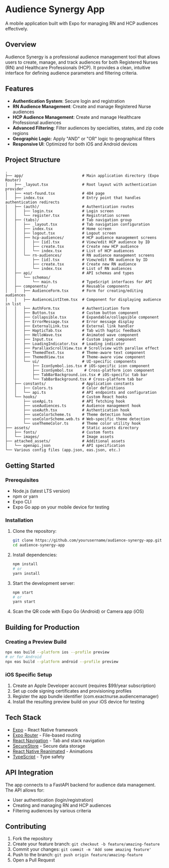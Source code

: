 # Audience Synergy App

A mobile application built with Expo for managing RN and HCP audiences effectively.

## Overview

Audience Synergy is a professional audience management tool that allows users to create, manage, and track audiences for both Registered Nurses (RN) and Healthcare Professionals (HCP). It provides a clean, intuitive interface for defining audience parameters and filtering criteria.

## Features

- **Authentication System**: Secure login and registration
- **RN Audience Management**: Create and manage Registered Nurse audiences
- **HCP Audience Management**: Create and manage Healthcare Professional audiences
- **Advanced Filtering**: Filter audiences by specialties, states, and zip code regions
- **Geographic Logic**: Apply "AND" or "OR" logic to geographical filters
- **Responsive UI**: Optimized for both iOS and Android devices

## Project Structure

```
.
├── app/                          # Main application directory (Expo Router)
│   ├── _layout.tsx               # Root layout with authentication provider
│   ├── +not-found.tsx            # 404 page
│   ├── index.tsx                 # Entry point that handles authentication redirects
│   ├── (auth)/                   # Authentication routes
│   │   ├── login.tsx             # Login screen
│   │   └── register.tsx          # Registration screen
│   ├── (tabs)/                   # Tab navigation group
│   │   ├── _layout.tsx           # Tab navigation configuration
│   │   ├── index.tsx             # Home screen
│   │   ├── logout.tsx            # Logout screen
│   │   ├── hcp-audiences/        # HCP audience management screens
│   │   │   ├── [id].tsx          # View/edit HCP audience by ID
│   │   │   ├── create.tsx        # Create new HCP audience
│   │   │   └── index.tsx         # List of HCP audiences
│   │   └── rn-audiences/         # RN audience management screens
│   │       ├── [id].tsx          # View/edit RN audience by ID
│   │       ├── create.tsx        # Create new RN audience
│   │       └── index.tsx         # List of RN audiences
│   ├── api/                      # API schemas and types
│   │   └── schemas/
│   │       └── main.ts           # TypeScript interfaces for API
│   ├── components/               # Reusable components
│   │   ├── AudienceForm.tsx      # Form for creating/editing audiences
│   │   ├── AudienceListItem.tsx  # Component for displaying audience in list
│   │   ├── AuthForm.tsx          # Authentication form
│   │   ├── Button.tsx            # Custom button component
│   │   ├── Collapsible.tsx       # Expandable/collapsible component
│   │   ├── ErrorMessage.tsx      # Error message display
│   │   ├── ExternalLink.tsx      # External link handler
│   │   ├── HapticTab.tsx         # Tab with haptic feedback
│   │   ├── HelloWave.tsx         # Animated wave component
│   │   ├── Input.tsx             # Custom input component
│   │   ├── LoadingIndicator.tsx  # Loading indicator
│   │   ├── ParallaxScrollView.tsx # Scrollview with parallax effect
│   │   ├── ThemedText.tsx        # Theme-aware text component
│   │   ├── ThemedView.tsx        # Theme-aware view component
│   │   └── ui/                   # UI-specific components
│   │       ├── IconSymbol.ios.tsx # iOS-specific icon component
│   │       ├── IconSymbol.tsx     # Cross-platform icon component
│   │       ├── TabBarBackground.ios.tsx # iOS-specific tab bar
│   │       └── TabBarBackground.tsx # Cross-platform tab bar
│   ├── constants/                # Application constants
│   │   ├── Colors.ts             # Color definitions
│   │   └── api.ts                # API endpoints and configuration
│   └── hooks/                    # Custom React hooks
│       ├── useApi.ts             # API fetching hook
│       ├── useAudiences.ts       # Audience management hook
│       ├── useAuth.tsx           # Authentication hook
│       ├── useColorScheme.ts     # Theme detection hook
│       ├── useColorScheme.web.ts # Web-specific theme detection
│       └── useThemeColor.ts      # Theme color utility hook
├── assets/                       # Static assets directory
│   ├── fonts/                    # Custom fonts
│   └── images/                   # Image assets
├── attached_assets/              # Additional assets
│   └── openapi.json              # API specification
└── Various config files (app.json, eas.json, etc.)
```

## Getting Started

### Prerequisites

- Node.js (latest LTS version)
- npm or yarn
- Expo CLI
- Expo Go app on your mobile device for testing

### Installation

1. Clone the repository:
   ```bash
   git clone https://github.com/yourusername/audience-synergy-app.git
   cd audience-synergy-app
   ```

2. Install dependencies:
   ```bash
   npm install
   # or
   yarn install
   ```

3. Start the development server:
   ```bash
   npm start
   # or
   yarn start
   ```

4. Scan the QR code with Expo Go (Android) or Camera app (iOS)

## Building for Production

### Creating a Preview Build

```bash
npx eas build --platform ios --profile preview
# or for Android
npx eas build --platform android --profile preview
```

### iOS Specific Setup

1. Create an Apple Developer account (requires $99/year subscription)
2. Set up code signing certificates and provisioning profiles
3. Register the app bundle identifier (com.exactnurse.audiencemanager)
4. Install the resulting preview build on your iOS device for testing

## Tech Stack

- [Expo](https://expo.dev/) - React Native framework
- [Expo Router](https://docs.expo.dev/router/introduction/) - File-based routing
- [React Navigation](https://reactnavigation.org/) - Tab and stack navigation
- [SecureStore](https://docs.expo.dev/versions/latest/sdk/securestore/) - Secure data storage
- [React Native Reanimated](https://docs.swmansion.com/react-native-reanimated/) - Animations
- [TypeScript](https://www.typescriptlang.org/) - Type safety

## API Integration

The app connects to a FastAPI backend for audience data management. The API allows for:

- User authentication (login/registration)
- Creating and managing RN and HCP audiences
- Filtering audiences by various criteria

## Contributing

1. Fork the repository
2. Create your feature branch: `git checkout -b feature/amazing-feature`
3. Commit your changes: `git commit -m 'Add some amazing feature'`
4. Push to the branch: `git push origin feature/amazing-feature`
5. Open a Pull Request